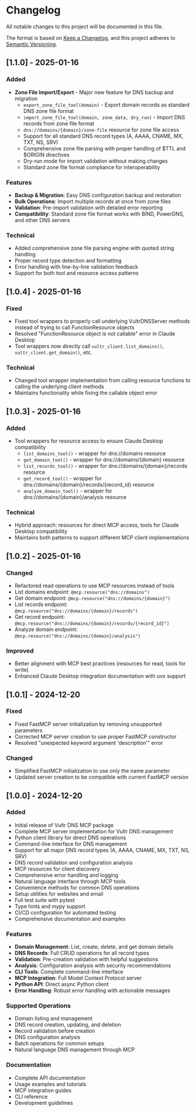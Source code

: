 # Changelog

All notable changes to this project will be documented in this file.

The format is based on [Keep a Changelog](https://keepachangelog.com/en/1.0.0/),
and this project adheres to [Semantic Versioning](https://semver.org/spec/v2.0.0.html).

## [1.1.0] - 2025-01-16

### Added
- **Zone File Import/Export** - Major new feature for DNS backup and migration
  - `export_zone_file_tool(domain)` - Export domain records as standard DNS zone file format
  - `import_zone_file_tool(domain, zone_data, dry_run)` - Import DNS records from zone file format
  - `dns://domains/{domain}/zone-file` resource for zone file access
  - Support for all standard DNS record types (A, AAAA, CNAME, MX, TXT, NS, SRV)
  - Comprehensive zone file parsing with proper handling of $TTL and $ORIGIN directives
  - Dry-run mode for import validation without making changes
  - Standard zone file format compliance for interoperability

### Features
- **Backup & Migration**: Easy DNS configuration backup and restoration
- **Bulk Operations**: Import multiple records at once from zone files
- **Validation**: Pre-import validation with detailed error reporting
- **Compatibility**: Standard zone file format works with BIND, PowerDNS, and other DNS servers

### Technical
- Added comprehensive zone file parsing engine with quoted string handling
- Proper record type detection and formatting
- Error handling with line-by-line validation feedback
- Support for both tool and resource access patterns

## [1.0.4] - 2025-01-16

### Fixed
- Fixed tool wrappers to properly call underlying VultrDNSServer methods instead of trying to call FunctionResource objects
- Resolved "FunctionResource object is not callable" error in Claude Desktop
- Tool wrappers now directly call `vultr_client.list_domains()`, `vultr_client.get_domain()`, etc.

### Technical
- Changed tool wrapper implementation from calling resource functions to calling the underlying client methods
- Maintains functionality while fixing the callable object error

## [1.0.3] - 2025-01-16

### Added
- Tool wrappers for resource access to ensure Claude Desktop compatibility
  - `list_domains_tool()` - wrapper for dns://domains resource
  - `get_domain_tool()` - wrapper for dns://domains/{domain} resource
  - `list_records_tool()` - wrapper for dns://domains/{domain}/records resource
  - `get_record_tool()` - wrapper for dns://domains/{domain}/records/{record_id} resource
  - `analyze_domain_tool()` - wrapper for dns://domains/{domain}/analysis resource

### Technical
- Hybrid approach: resources for direct MCP access, tools for Claude Desktop compatibility
- Maintains both patterns to support different MCP client implementations

## [1.0.2] - 2025-01-16

### Changed
- Refactored read operations to use MCP resources instead of tools
- List domains endpoint: `@mcp.resource("dns://domains")`
- Get domain endpoint: `@mcp.resource("dns://domains/{domain}")`
- List records endpoint: `@mcp.resource("dns://domains/{domain}/records")`
- Get record endpoint: `@mcp.resource("dns://domains/{domain}/records/{record_id}")`
- Analyze domain endpoint: `@mcp.resource("dns://domains/{domain}/analysis")`

### Improved
- Better alignment with MCP best practices (resources for read, tools for write)
- Enhanced Claude Desktop integration documentation with uvx support

## [1.0.1] - 2024-12-20

### Fixed
- Fixed FastMCP server initialization by removing unsupported parameters
- Corrected MCP server creation to use proper FastMCP constructor
- Resolved "unexpected keyword argument 'description'" error

### Changed
- Simplified FastMCP initialization to use only the name parameter
- Updated server creation to be compatible with current FastMCP version

## [1.0.0] - 2024-12-20

### Added
- Initial release of Vultr DNS MCP package
- Complete MCP server implementation for Vultr DNS management
- Python client library for direct DNS operations
- Command-line interface for DNS management
- Support for all major DNS record types (A, AAAA, CNAME, MX, TXT, NS, SRV)
- DNS record validation and configuration analysis
- MCP resources for client discovery
- Comprehensive error handling and logging
- Natural language interface through MCP tools
- Convenience methods for common DNS operations
- Setup utilities for websites and email
- Full test suite with pytest
- Type hints and mypy support
- CI/CD configuration for automated testing
- Comprehensive documentation and examples

### Features
- **Domain Management**: List, create, delete, and get domain details
- **DNS Records**: Full CRUD operations for all record types
- **Validation**: Pre-creation validation with helpful suggestions
- **Analysis**: Configuration analysis with security recommendations
- **CLI Tools**: Complete command-line interface
- **MCP Integration**: Full Model Context Protocol server
- **Python API**: Direct async Python client
- **Error Handling**: Robust error handling with actionable messages

### Supported Operations
- Domain listing and management
- DNS record creation, updating, and deletion
- Record validation before creation
- DNS configuration analysis
- Batch operations for common setups
- Natural language DNS management through MCP

### Documentation
- Complete API documentation
- Usage examples and tutorials
- MCP integration guides
- CLI reference
- Development guidelines

